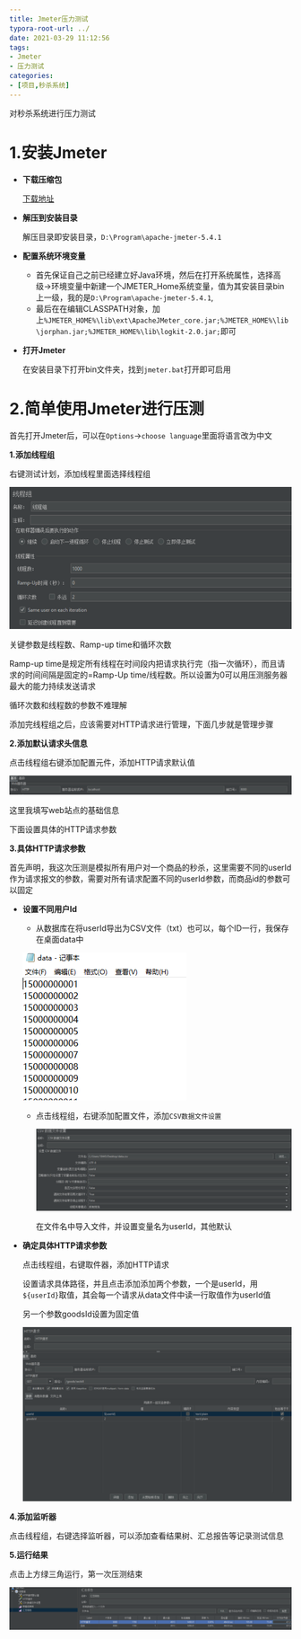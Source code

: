 ```yaml
---
title: Jmeter压力测试
typora-root-url: ../
date: 2021-03-29 11:12:56
tags:
- Jmeter
- 压力测试
categories:
- [项目,秒杀系统]
---
```


对秒杀系统进行压力测试

<!--more-->

# 1.安装Jmeter

- **下载压缩包**

  [下载地址](https://jmeter.apache.org/download_jmeter.cgi)

- **解压到安装目录**

  解压目录即安装目录，`D:\Program\apache-jmeter-5.4.1`

- **配置系统环境变量**

  - 首先保证自己之前已经建立好Java环境，然后在打开系统属性，选择高级->环境变量中新建一个JMETER_Home系统变量，值为其安装目录bin上一级，我的是`D:\Program\apache-jmeter-5.4.1`,
  - 最后在在编辑CLASSPATH对象，加上`%JMETER_HOME%\lib\ext\ApacheJMeter_core.jar;%JMETER_HOME%\lib\jorphan.jar;%JMETER_HOME%\lib\logkit-2.0.jar;`即可

- **打开Jmeter**

  在安装目录下打开bin文件夹，找到`jmeter.bat`打开即可启用

# 2.简单使用Jmeter进行压测

首先打开Jmeter后，可以在`Options`->`choose language`里面将语言改为中文

**1.添加线程组**

右键测试计划，添加线程里面选择线程组

![image-20210329185400986](/images/image-20210329185400986.png)

关键参数是线程数、Ramp-up time和循环次数

Ramp-up time是规定所有线程在时间段内把请求执行完（指一次循环），而且请求的时间间隔是固定的=Ramp-Up time/线程数。所以设置为0可以用压测服务器最大的能力持续发送请求

循环次数和线程数的参数不难理解



添加完线程组之后，应该需要对HTTP请求进行管理，下面几步就是管理步骤



**2.添加默认请求头信息**

点击线程组右键添加配置元件，添加HTTP请求默认值

![image-20210329190855888](/images/image-20210329190855888.png)

这里我填写web站点的基础信息

下面设置具体的HTTP请求参数

**3.具体HTTP请求参数**

首先声明，我这次压测是模拟所有用户对一个商品的秒杀，这里需要不同的userId作为请求报文的参数，需要对所有请求配置不同的userId参数，而商品id的参数可以固定

- **设置不同用户Id**

  - 从数据库在将userId导出为CSV文件（txt）也可以，每个ID一行，我保存在桌面data中

  ![image-20210329191532991](/images/image-20210329191532991.png)

  - 点击线程组，右键添加配置文件，添加`CSV数据文件设置`

    ![image-20210329191913682](/images/image-20210329191913682.png)

    在文件名中导入文件，并设置变量名为userId，其他默认

- **确定具体HTTP请求参数**

  点击线程组，右键取件器，添加HTTP请求

  设置请求具体路径，并且点击添加添加两个参数，一个是userId，用`${userId}`取值，其会每一个请求从data文件中读一行取值作为userId值

  另一个参数goodsId设置为固定值

  ![image-20210329192644097](/images/image-20210329192644097.png)

**4.添加监听器**

点击线程组，右键选择监听器，可以添加查看结果树、汇总报告等记录测试信息

**5.运行结果**

点击上方绿三角运行，第一次压测结束

![image-20210329193330908](/images/image-20210329193330908.png)